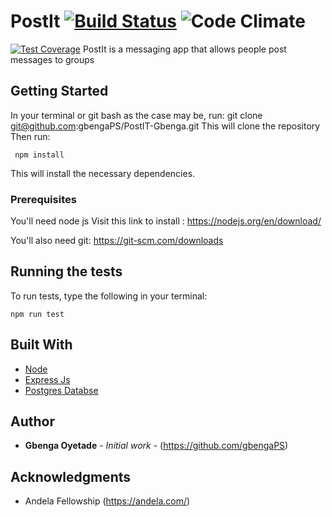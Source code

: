 
# PostIt [![Build Status](https://travis-ci.org/gbengaPS/PostIT-Gbenga.svg?branch=dev)](https://travis-ci.org/gbengaPS/PostIT-Gbenga) ![Code Climate](https://codeclimate.com/github/gbengaPS/PostIT-Gbenga.png)
[![Test Coverage](https://codeclimate.com/github/gbengaPS/PostIT-Gbenga/badges/coverage.svg)](https://codeclimate.com/github/gbengaPS/PostIT-Gbenga/coverage)
PostIt is a messaging app that allows people post messages to groups



## Getting Started
In your terminal or git bash as the case may be, run:
git clone git@github.com:gbengaPS/PostIT-Gbenga.git
This will clone the repository  
Then run:
```
 npm install

```
This will install the necessary dependencies.
### Prerequisites

You'll need  node js
Visit this link to install : https://nodejs.org/en/download/

You'll also need  git: https://git-scm.com/downloads 



## Running the tests

To run tests, type the following in your terminal:
```
npm run test

```



## Built With

* [Node](https://nodejs.org/)
* [Express Js](https://expressjs.com/)
* [Postgres Databse](https://www.postgresql.org/)


## Author

* **Gbenga Oyetade** - *Initial work* - (https://github.com/gbengaPS)


## Acknowledgments

* Andela Fellowship (https://andela.com/)


